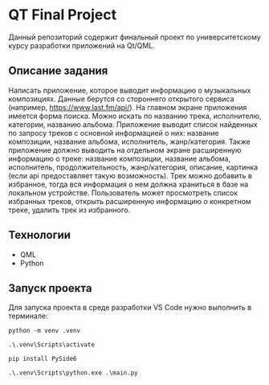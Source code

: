 # QT Final Project
Данный репозиторий содержит финальный проект по университетскому курсу разработки приложений на Qt/QML.

## Описание задания
Написать приложение, которое выводит информацию о музыкальных
композициях. Данные берутся со стороннего открытого сервиса (например,
https://www.last.fm/api/). На главном экране приложения имеется форма поиска.
Можно искать по названию трека, исполнителю, категории, названию альбома.
Приложение выводит список найденных по запросу треков с основной
информацией о них: название композиции, название альбома, исполнитель,
жанр/категория. Также приложение должно выводить на отдельном экране
расширенную информацию о треке: название композиции, название альбома,
исполнитель, продолжительность, жанр/категория, описание, картинка (если
api предоставляет такую возможность). Трек можно добавить в избранное,
тогда вся информация о нем должна храниться в базе на локальном
устройстве. Пользователь может просмотреть список избранных треков,
открыть расширенную информацию о конкретном треке, удалить трек из
избранного.

## Технологии
* QML
* Python

## Запуск проекта
Для запуска проекта в среде разработки VS Code нужно выполнить в терминале:
```
python -m venv .venv

.\.venv\Scripts\activate

pip install PySide6

.\.venv\Scripts\python.exe .\main.py
```

